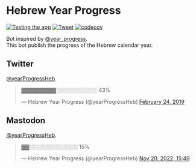 # Hebrew Year Progress

[![Testing the app](https://github.com/aviadlevy/hebrew-year-process-bot/actions/workflows/testing.yaml/badge.svg)](https://github.com/aviadlevy/hebrew-year-process-bot/actions/workflows/testing.yaml) [![Tweet](https://github.com/aviadlevy/hebrew-year-process-bot/actions/workflows/tweet.yaml/badge.svg)](https://github.com/aviadlevy/hebrew-year-process-bot/actions/workflows/tweet.yaml) [![codecov](https://codecov.io/gh/aviadlevy/hebrew-year-process-bot/graph/badge.svg?token=VN6BY02U4Z)](https://codecov.io/gh/aviadlevy/hebrew-year-process-bot) 

Bot inspired by [@year_progress](https://twitter.com/year_progress).  
This bot publish the progress of the Hebrew calendar year.  

## Twitter

[@yearProgressHeb](https://twitter.com/yearProgressHeb).  
  
<div class="center">
<blockquote class="twitter-tweet" data-lang="en"><p lang="und" dir="ltr">▓▓▓▓▓▓▓▓▓░░░░░░░░░░░ 43%</p>&mdash; Hebrew Year Progress (@yearProgressHeb) <a href="https://twitter.com/yearProgressHeb/status/1099773897254359040?ref_src=twsrc%5Etfw">February 24, 2019</a></blockquote>
</div>

## Mastodon

[@yearProgressHeb](https://botsin.space/@yearProgressHeb). 

<div class="center">
<blockquote class="twitter-tweet" data-lang="en"><p lang="und" dir="ltr">▓▓░░░░░░░░░░░░░ 15%</p>&mdash; Hebrew Year Progress (@yearProgressHeb) <a href="https://botsin.space/@yearProgressHeb/109376451284319991">Nov 20, 2022, 15:49</a></blockquote>
</div>


